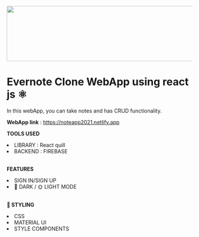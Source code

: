 
<img src="https://evernote.com/img/meta/evernote-og.png" height="150" width="650"></br>
# Evernote Clone WebApp using react js ⚛️

In this webApp, you can take notes and has CRUD functionality.

**WebApp link** : https://noteapp2021.netlify.app

**TOOLS USED**
<LI>LIBRARY :  React quill</LI>
<LI>BACKEND :  FIREBASE</LI></BR>
 
 **FEATURES**
 
<LI>SIGN IN/SIGN UP</LI>
<LI>🌙 DARK / 🌞 LIGHT MODE</LI></BR>

**💅 STYLING**

<LI>CSS</LI>
<LI>MATERIAL UI</LI>
<LI>STYLE COMPONENTS</LI>
